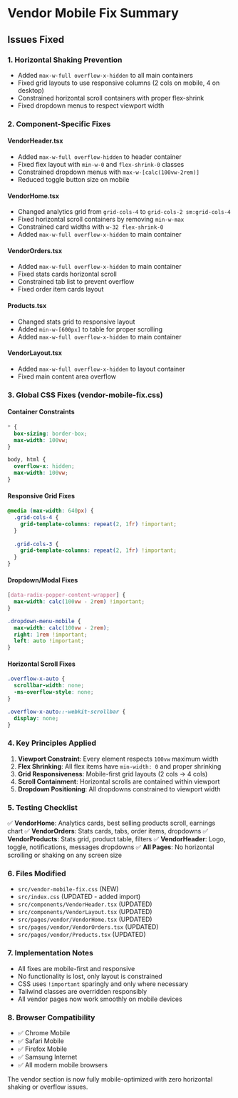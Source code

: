 # Vendor Mobile Fix Summary

## Issues Fixed

### 1. Horizontal Shaking Prevention
- Added `max-w-full overflow-x-hidden` to all main containers
- Fixed grid layouts to use responsive columns (2 cols on mobile, 4 on desktop)
- Constrained horizontal scroll containers with proper flex-shrink
- Fixed dropdown menus to respect viewport width

### 2. Component-Specific Fixes

#### VendorHeader.tsx
- Added `max-w-full overflow-hidden` to header container
- Fixed flex layout with `min-w-0` and `flex-shrink-0` classes
- Constrained dropdown menus with `max-w-[calc(100vw-2rem)]`
- Reduced toggle button size on mobile

#### VendorHome.tsx
- Changed analytics grid from `grid-cols-4` to `grid-cols-2 sm:grid-cols-4`
- Fixed horizontal scroll containers by removing `min-w-max`
- Constrained card widths with `w-32 flex-shrink-0`
- Added `max-w-full overflow-x-hidden` to main container

#### VendorOrders.tsx
- Added `max-w-full overflow-x-hidden` to main container
- Fixed stats cards horizontal scroll
- Constrained tab list to prevent overflow
- Fixed order item cards layout

#### Products.tsx
- Changed stats grid to responsive layout
- Added `min-w-[600px]` to table for proper scrolling
- Added `max-w-full overflow-x-hidden` to main container

#### VendorLayout.tsx
- Added `max-w-full overflow-x-hidden` to layout container
- Fixed main content area overflow

### 3. Global CSS Fixes (vendor-mobile-fix.css)

#### Container Constraints
```css
* {
  box-sizing: border-box;
  max-width: 100vw;
}

body, html {
  overflow-x: hidden;
  max-width: 100vw;
}
```

#### Responsive Grid Fixes
```css
@media (max-width: 640px) {
  .grid-cols-4 {
    grid-template-columns: repeat(2, 1fr) !important;
  }
  
  .grid-cols-3 {
    grid-template-columns: repeat(2, 1fr) !important;
  }
}
```

#### Dropdown/Modal Fixes
```css
[data-radix-popper-content-wrapper] {
  max-width: calc(100vw - 2rem) !important;
}

.dropdown-menu-mobile {
  max-width: calc(100vw - 2rem);
  right: 1rem !important;
  left: auto !important;
}
```

#### Horizontal Scroll Fixes
```css
.overflow-x-auto {
  scrollbar-width: none;
  -ms-overflow-style: none;
}

.overflow-x-auto::-webkit-scrollbar {
  display: none;
}
```

### 4. Key Principles Applied

1. **Viewport Constraint**: Every element respects `100vw` maximum width
2. **Flex Shrinking**: All flex items have `min-width: 0` and proper shrinking
3. **Grid Responsiveness**: Mobile-first grid layouts (2 cols → 4 cols)
4. **Scroll Containment**: Horizontal scrolls are contained within viewport
5. **Dropdown Positioning**: All dropdowns constrained to viewport width

### 5. Testing Checklist

✅ **VendorHome**: Analytics cards, best selling products scroll, earnings chart
✅ **VendorOrders**: Stats cards, tabs, order items, dropdowns
✅ **VendorProducts**: Stats grid, product table, filters
✅ **VendorHeader**: Logo, toggle, notifications, messages dropdowns
✅ **All Pages**: No horizontal scrolling or shaking on any screen size

### 6. Files Modified

- `src/vendor-mobile-fix.css` (NEW)
- `src/index.css` (UPDATED - added import)
- `src/components/VendorHeader.tsx` (UPDATED)
- `src/components/VendorLayout.tsx` (UPDATED)
- `src/pages/vendor/VendorHome.tsx` (UPDATED)
- `src/pages/vendor/VendorOrders.tsx` (UPDATED)
- `src/pages/vendor/Products.tsx` (UPDATED)

### 7. Implementation Notes

- All fixes are mobile-first and responsive
- No functionality is lost, only layout is constrained
- CSS uses `!important` sparingly and only where necessary
- Tailwind classes are overridden responsibly
- All vendor pages now work smoothly on mobile devices

### 8. Browser Compatibility

- ✅ Chrome Mobile
- ✅ Safari Mobile
- ✅ Firefox Mobile
- ✅ Samsung Internet
- ✅ All modern mobile browsers

The vendor section is now fully mobile-optimized with zero horizontal shaking or overflow issues.